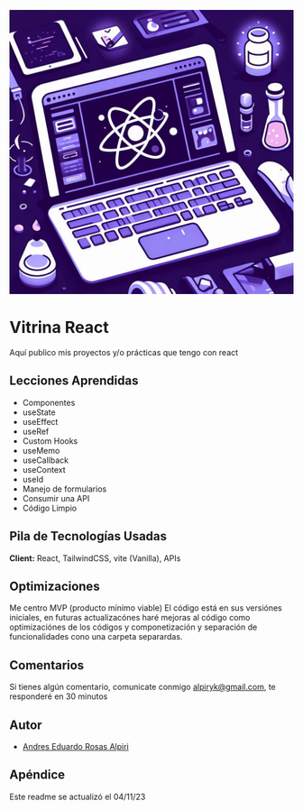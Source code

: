 ![Logo](./logovitrinareact.jpg)

# Vitrina React

Aquí publico mis proyectos y/o prácticas que tengo con react

## Lecciones Aprendidas

- Componentes
- useState
- useEffect
- useRef
- Custom Hooks
- useMemo
- useCallback
- useContext
- useId
- Manejo de formularios
- Consumir una API
- Código Limpio

## Pila de Tecnologías Usadas

**Client:** React, TailwindCSS, vite (Vanilla), APIs

## Optimizaciones

Me centro MVP (producto mínimo viable) El código está en sus versiónes iniciales, en futuras actualizacónes haré mejoras al código como optimizaciónes de los códigos y componetización y separación de funcionalidades cono una carpeta separardas.

## Comentarios

Si tienes algún comentario, comunicate conmigo alpiryk@gmail.com, te responderé en 30 minutos

## Autor

- [Andres Eduardo Rosas Alpiri](https://github.com/XxElInmortalXx)

## Apéndice

Este readme se actualizó el 04/11/23
